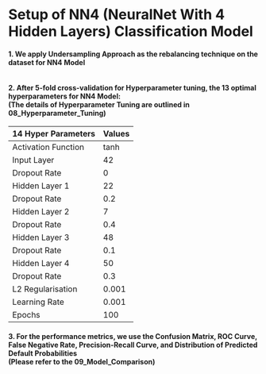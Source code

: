 # Setup of NN4 (NeuralNet With 4 Hidden Layers) Classification Model
#### 1. We apply Undersampling Approach as the rebalancing technique on the dataset for NN4 Model <br><br><br> 2. After 5-fold cross-validation for Hyperparameter tuning, the 13 optimal hyperparameters for NN4 Model: <br> (The details of Hyperparameter Tuning are outlined in 08_Hyperparameter_Tuning)

| 14 Hyper Parameters  | Values |
|----------------------|--------|
| Activation Function  | tanh   |
| Input Layer          | 42     |
| Dropout Rate         | 0      |
| Hidden Layer 1       | 22     |
| Dropout Rate         | 0.2    |
| Hidden Layer 2       | 7      |
| Dropout Rate         | 0.4    |
| Hidden Layer 3       | 48     |
| Dropout Rate         | 0.1    |
| Hidden Layer 4       | 50     |
| Dropout Rate         | 0.3    |
| L2 Regularisation    | 0.001  |
| Learning Rate        | 0.001  |
| Epochs               | 100    |    

#### 3. For the performance metrics, we use the Confusion Matrix, ROC Curve, False Negative Rate, Precision-Recall Curve, and Distribution of Predicted Default Probabilities <br> (Please refer to the 09_Model_Comparison)

